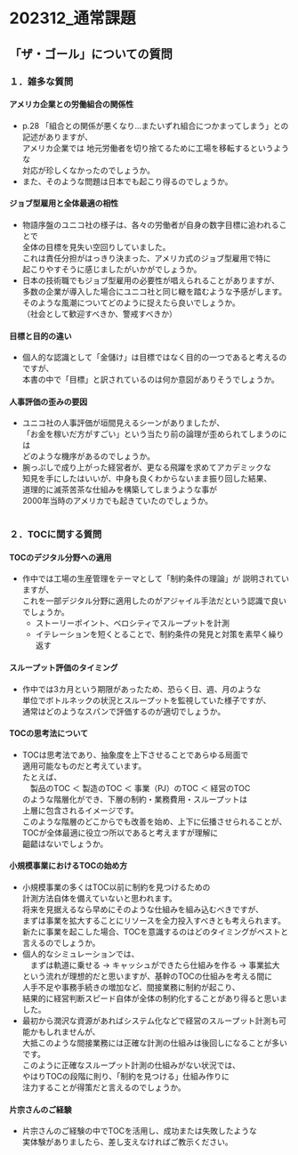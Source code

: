 
<style>
  hr {  
    opacity: 0;  
    break-after: page;  
  }  
</style>

# 202312_通常課題

## 「ザ・ゴール」についての質問

### １．雑多な質問

#### アメリカ企業との労働組合の関係性

- p.28 「組合との関係が悪くなり…またいずれ組合につかまってしまう」との記述がありますが、  
アメリカ企業では
地元労働者を切り捨てるために工場を移転するというような  
対応が珍しくなかったのでしょうか。  
- また、そのような問題は日本でも起こり得るのでしょうか。

#### ジョブ型雇用と全体最適の相性

- 物語序盤のユニコ社の様子は、各々の労働者が自身の数字目標に追われることで  
全体の目標を見失い空回りしていました。  
これは責任分担がはっきり決まった、アメリカ式のジョブ型雇用で特に  
起こりやすそうに感じましたがいかがでしょうか。
- 日本の技術職でもジョブ型雇用の必要性が唱えられることがありますが、  
多数の企業が導入した場合にユニコ社と同じ轍を踏むような予感がします。  
そのような風潮についてどのように捉えたら良いでしょうか。  
（社会として歓迎すべきか、警戒すべきか）

#### 目標と目的の違い

- 個人的な認識として「金儲け」は目標ではなく目的の一つであると考えるのですが、  
本書の中で「目標」と訳されているのは何か意図がありそうでしょうか。

#### 人事評価の歪みの要因

- ユニコ社の人事評価が垣間見えるシーンがありましたが、  
「お金を稼いだ方がすごい」という当たり前の論理が歪められてしまうのには  
どのような機序があるのでしょうか。
- 腕っぷしで成り上がった経営者が、更なる飛躍を求めてアカデミックな  
知見を手にしたはいいが、中身も良くわからないまま振り回した結果、  
道理的に滅茶苦茶な仕組みを構築してしまうような事が  
2000年当時のアメリカでも起きていたのでしょうか。

---

### ２．TOCに関する質問

#### TOCのデジタル分野への適用

- 作中では工場の生産管理をテーマとして「制約条件の理論」が
説明されていますが、  
これを一部デジタル分野に適用したのがアジャイル手法だという認識で良いでしょうか。
  - ストーリーポイント、ベロシティでスループットを計測
  - イテレーションを短くとることで、制約条件の発見と対策を素早く繰り返す

#### スループット評価のタイミング

- 作中では3カ月という期限があったため、恐らく日、週、月のような  
単位でボトルネックの状況とスループットを監視していた様子ですが、  
通常はどのようなスパンで評価するのが適切でしょうか。

#### TOCの思考法について

- TOCは思考法であり、抽象度を上下させることであらゆる局面で  
適用可能なものだと考えています。  
たとえば、  
　製品のTOC ＜ 製造のTOC ＜ 事業（PJ）のTOC ＜ 経営のTOC  
のような階層化ができ、下層の制約・業務費用・スループットは  
上層に包含されるイメージです。  
このような階層のどこからでも改善を始め、上下に伝播させられることが、  
TOCが全体最適に役立つ所以であると考えますが理解に  
齟齬はないでしょうか。

#### 小規模事業におけるTOCの始め方

- 小規模事業の多くはTOC以前に制約を見つけるための  
計測方法自体を備えていないと思われます。  
将来を見据えるなら早めにそのような仕組みを組み込むべきですが、  
まずは事業を拡大することにリソースを全力投入すべきとも考えられます。  
新たに事業を起こした場合、TOCを意識するのはどのタイミングがベストと言えるのでしょうか。
- 個人的なシミュレーションでは、  
　まずは軌道に乗せる → キャッシュができたら仕組みを作る → 事業拡大  
という流れが理想的だと思いますが、基幹のTOCの仕組みを考える間に  
人手不足や事務手続きの増加など、間接業務に制約が起こり、  
結果的に経営判断スピード自体が全体の制約化することがあり得ると思いました。  
- 最初から潤沢な資源があればシステム化などで経営のスループット計測も可能かもしれませんが、  
大抵このような間接業務には正確な計測の仕組みは後回しになることが多いです。  
このように正確なスループット計測の仕組みがない状況では、  
やはりTOCの段階に則り、「制約を見つける」仕組み作りに  
注力することが得策だと言えるのでしょうか。

#### 片宗さんのご経験

- 片宗さんのご経験の中でTOCを活用し、成功または失敗したような  
実体験がありましたら、差し支えなければご教示ください。